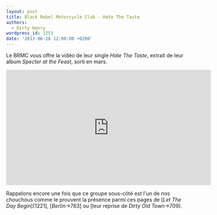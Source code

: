 ```yaml
---
layout: post
title: Black Rebel Motorcycle Club - Hate The Taste
authors:
  - Dirty Henry
wordpress_id: 1253
date: '2013-06-26 12:00:00 +0200'
---
```

Le BRMC vous offre la vidéo de leur single *Hate The Taste*, extrait de leur album *Specter at the Feast*, sorti en mars.

<iframe width="560" height="315" src="http://www.youtube.com/embed/iaZc0ITpnQ8" frameborder="0" allowfullscreen></iframe>

Rappelons encore une fois que ce groupe sous-côté est l'un de nos chouchous comme le prouvent la présence parmi ces pages de [*Let The Day Begin*](1221], [*Berlin*->783] ou [leur reprise de *Dirty Old Town*->709).
